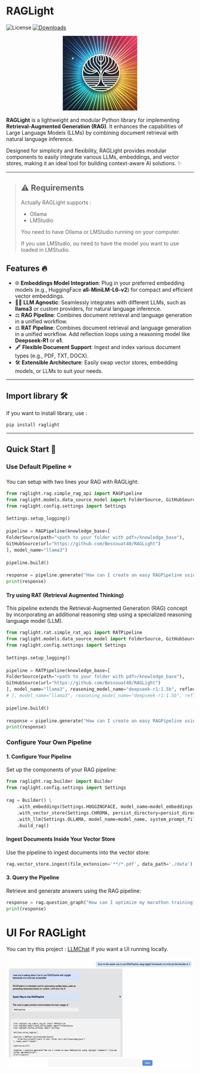 # RAGLight

![License](https://img.shields.io/github/license/Bessouat40/RAGLight)
[![Downloads](https://static.pepy.tech/personalized-badge/raglight?period=total&units=international_system&left_color=grey&right_color=red&left_text=Downloads)](https://pepy.tech/projects/raglight)

<div align="center">
    <img alt="RAGLight" height="200px" src="./media/raglight.png">
</div>

**RAGLight** is a lightweight and modular Python library for implementing **Retrieval-Augmented Generation (RAG)**. It enhances the capabilities of Large Language Models (LLMs) by combining document retrieval with natural language inference.

Designed for simplicity and flexibility, RAGLight provides modular components to easily integrate various LLMs, embeddings, and vector stores, making it an ideal tool for building context-aware AI solutions. ✨

---

> ## ⚠️ Requirements
>
> Actually RAGLight supports :
>
> - Ollama
> - LMStudio
>
> You need to have Ollama or LMStudio running on your computer.
>
> If you use LMStudio, ou need to have the model you want to use loaded in LMStudio.

## Features 🔥

- 🌐 **Embeddings Model Integration**: Plug in your preferred embedding models (e.g., HuggingFace **all-MiniLM-L6-v2**) for compact and efficient vector embeddings.
- 🧙🏽 **LLM Agnostic**: Seamlessly integrates with different LLMs, such as **llama3** or custom providers, for natural language inference.
- ⚖️ **RAG Pipeline**: Combines document retrieval and language generation in a unified workflow.
- ⚖️ **RAT Pipeline**: Combines document retrieval and language generation in a unified workflow. Add reflection loops using a reasoning model like **Deepseek-R1** or **o1**.
- 🖋️ **Flexible Document Support**: Ingest and index various document types (e.g., PDF, TXT, DOCX).
- 🛠️ **Extensible Architecture**: Easily swap vector stores, embedding models, or LLMs to suit your needs.

---

## Import library 🛠️

If you want to install library, use :

```bash
pip install raglight
```

---

## Quick Start 🚀

### Use Default Pipeline ⭐️

You can setup with two lines your RAG with RAGLight:

```python
from raglight.rag.simple_rag_api import RAGPipeline
from raglight.models.data_source_model import FolderSource, GitHubSource
from raglight.config.settings import Settings

Settings.setup_logging()

pipeline = RAGPipeline(knowledge_base=[
FolderSource(path="<path to your folder with pdf>/knowledge_base"),
GitHubSource(url="https://github.com/Bessouat40/RAGLight")
], model_name="llama3")

pipeline.build()

response = pipeline.generate("How can I create an easy RAGPipeline using raglight framework ? Give me python implementation")
print(response)
```

#### Try using RAT (Retrieval Augmented Thinking)

This pipeline extends the Retrieval-Augmented Generation (RAG) concept by incorporating
an additional reasoning step using a specialized reasoning language model (LLM).

```python
from raglight.rat.simple_rat_api import RATPipeline
from raglight.models.data_source_model import FolderSource, GitHubSource
from raglight.config.settings import Settings

Settings.setup_logging()

pipeline = RATPipeline(knowledge_base=[
FolderSource(path="<path to your folder with pdf>/knowledge_base"),
GitHubSource(url="https://github.com/Bessouat40/RAGLight")
], model_name="llama3", reasoning_model_name="deepseek-r1:1.5b", reflection=1, provider=SETTINGS.OLLAMA) # default : provider = Settings.Ollama
# ], model_name="llama3", reasoning_model_name="deepseek-r1:1.5b", reflection=1, provider=SETTINGS.LMSTUDIO)

pipeline.build()

response = pipeline.generate("How can I create an easy RAGPipeline using raglight framework ? Give me the the easier python implementation")
print(response)
```

### Configure Your Own Pipeline

#### **1. Configure Your Pipeline**

Set up the components of your RAG pipeline:

```python
from raglight.rag.builder import Builder
from raglight.config.settings import Settings

rag = Builder() \
    .with_embeddings(Settings.HUGGINGFACE, model_name=model_embeddings) \
    .with_vector_store(Settings.CHROMA, persist_directory=persist_directory, collection_name=collection_name) \
    .with_llm(Settings.OLLAMA, model_name=model_name, system_prompt_file=system_prompt_directory, provider=Settings.LMSTUDIO) \
    .build_rag()
```

#### Ingest Documents Inside Your Vector Store

Use the pipeline to ingest documents into the vector store:

```python
rag.vector_store.ingest(file_extension='**/*.pdf', data_path='./data')
```

#### **3. Query the Pipeline**

Retrieve and generate answers using the RAG pipeline:

```python
response = rag.question_graph("How can I optimize my marathon training?")
print(response)
```

# UI For RAGLight

You can try this project : [LLMChat](https://github.com/Bessouat40/LLMChat) if you want a UI running locally.

<div align="center">
    <img alt="RAGLight" height="300" src="./media/llmchat.jpg">
</div>
